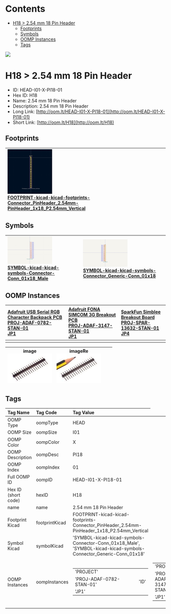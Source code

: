 



Contents
========

* [H18 > 2.54 mm 18 Pin Header](#h18--254-mm-18-pin-header)
	* [Footprints](#footprints)
	* [Symbols](#symbols)
	* [OOMP Instances](#oomp-instances)
	* [Tags](#tags)
  
![][im]
# H18 > 2.54 mm 18 Pin Header

- ID: HEAD-I01-X-PI18-01
- Hex ID: H18
- Name: 2.54 mm 18 Pin Header
- Description: 2.54 mm 18 Pin Header
- Long Link: [http://oom.lt/HEAD-I01-X-PI18-01](http://oom.lt/HEAD-I01-X-PI18-01)
- Short Link: [http://oom.lt/H18](http://oom.lt/H18)

## Footprints
  

|[![](https://raw.githubusercontent.com/oomlout/oomlout_OOMP_eda_V2/main/FOOTPRINT/kicad/kicad-footprints/Connector_PinHeader_2.54mm/PinHeader_1x18_P2.54mm_Vertical/image_140.png)<br>FOOTPRINT-kicad-kicad-footprints-Connector_PinHeader_2.54mm-PinHeader_1x18_P2.54mm_Vertical](https://github.com/oomlout/oomlout_OOMP_eda_V2/tree/main/FOOTPRINT/kicad/kicad-footprints/Connector_PinHeader_2.54mm/PinHeader_1x18_P2.54mm_Vertical/)|||
| :--- | :--- | :--- |

## Symbols
  

|[![](https://raw.githubusercontent.com/oomlout/oomlout_OOMP_eda_V2/main/SYMBOL/kicad/kicad-symbols/Connector/Conn_01x18_Male/image_140.png)<br>SYMBOL-kicad-kicad-symbols-Connector-Conn_01x18_Male](https://github.com/oomlout/oomlout_OOMP_eda_V2/tree/main/SYMBOL/kicad/kicad-symbols/Connector/Conn_01x18_Male/)|[![](https://raw.githubusercontent.com/oomlout/oomlout_OOMP_eda_V2/main/SYMBOL/kicad/kicad-symbols/Connector_Generic/Conn_01x18/image_140.png)<br>SYMBOL-kicad-kicad-symbols-Connector_Generic-Conn_01x18](https://github.com/oomlout/oomlout_OOMP_eda_V2/tree/main/SYMBOL/kicad/kicad-symbols/Connector_Generic/Conn_01x18/)||
| :--- | :--- | :--- |

## OOMP Instances
  

|[Adafruit USB Serial RGB Character Backpack PCB<br>PROJ-ADAF-0782-STAN-01<br>JP1](https://github.com/oomlout/oomlout_OOMP_projects_V2/tree/main/PROJ/ADAF/0782/STAN/01/)|[Adafruit FONA SIMCOM 3G Breakout PCB<br>PROJ-ADAF-3147-STAN-01<br>JP1](https://github.com/oomlout/oomlout_OOMP_projects_V2/tree/main/PROJ/ADAF/3147/STAN/01/)|[SparkFun Simblee Breakout Board<br>PROJ-SPAR-13632-STAN-01<br>JP4](https://github.com/oomlout/oomlout_OOMP_projects_V2/tree/main/PROJ/SPAR/13632/STAN/01/)|
| :--- | :--- | :--- |
||||
  

|image<br>[![](https://raw.githubusercontent.com/oomlout/oomlout_OOMP_parts_V2/main/HEAD/I01/X/PI18/01/image_140.jpg)](https://github.com/oomlout/oomlout_OOMP_parts_V2/tree/main/HEAD/I01/X/PI18/01/image.jpg)|imageRe<br>[![](https://raw.githubusercontent.com/oomlout/oomlout_OOMP_parts_V2/main/HEAD/I01/X/PI18/01/image_RE_140.jpg)](https://github.com/oomlout/oomlout_OOMP_parts_V2/tree/main/HEAD/I01/X/PI18/01/image_RE.jpg)|||
| :---: | :---: | :---: | :---: |

## Tags
  

|Tag Name|Tag Code|Tag Value|
| :--- | :--- | :--- |
|OOMP Type|oompType|HEAD|
|OOMP Size|oompSize|I01|
|OOMP Color|oompColor|X|
|OOMP Description|oompDesc|PI18|
|OOMP Index|oompIndex|01|
|Full OOMP ID|oompID|HEAD-I01-X-PI18-01|
|Hex ID (short code)|hexID|H18|
|name|name|2.54 mm 18 Pin Header|
|Footprint Kicad|footprintKicad|FOOTPRINT-kicad-kicad-footprints-Connector_PinHeader_2.54mm-PinHeader_1x18_P2.54mm_Vertical|
|Symbol Kicad|symbolKicad|'SYMBOL-kicad-kicad-symbols-Connector-Conn_01x18_Male', 'SYMBOL-kicad-kicad-symbols-Connector_Generic-Conn_01x18'|
|OOMP Instances|oompInstances|<table><tr><td>'PROJECT'</td></tr><tr><td> 'PROJ-ADAF-0782-STAN-01'</td><td> 'ID'</td></tr><tr><td> 'JP1'</td></tr></table></td><td> <table><tr><td>'PROJECT'</td></tr><tr><td> 'PROJ-ADAF-3147-STAN-01'</td><td> 'ID'</td></tr><tr><td> 'JP1'</td></tr></table></td><td> <table><tr><td>'PROJECT'</td></tr><tr><td> 'PROJ-SPAR-13632-STAN-01'</td><td> 'ID'</td></tr><tr><td> 'JP4'</td></tr></table>|
||||



[im]: image_450.jpg
